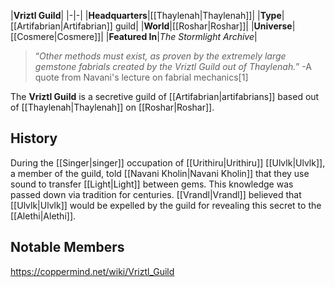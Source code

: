 |**Vriztl Guild**|
|-|-|
|**Headquarters**|[[Thaylenah\|Thaylenah]]|
|**Type**|[[Artifabrian\|Artifabrian]] guild|
|**World**|[[Roshar\|Roshar]]|
|**Universe**|[[Cosmere\|Cosmere]]|
|**Featured In**|*The Stormlight Archive*|

>“*Other methods must exist, as proven by the extremely large gemstone fabrials created by the Vriztl Guild out of Thaylenah.*”
\-A quote from Navani's lecture on fabrial mechanics[1]


The **Vriztl Guild** is a secretive guild of [[Artifabrian\|artifabrians]] based out of [[Thaylenah\|Thaylenah]] on [[Roshar\|Roshar]].

## History
During the [[Singer\|singer]] occupation of [[Urithiru\|Urithiru]] [[Ulvlk\|Ulvlk]], a member of the guild, told [[Navani Kholin\|Navani Kholin]] that they use sound to transfer [[Light\|Light]] between gems. This knowledge was passed down via tradition for centuries. [[Vrandl\|Vrandl]] believed that [[Ulvlk\|Ulvlk]] would be expelled by the guild for revealing this secret to the [[Alethi\|Alethi]].

## Notable Members



https://coppermind.net/wiki/Vriztl_Guild